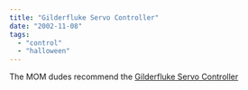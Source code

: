 ```yaml
---
title: "Gilderfluke Servo Controller"
date: "2002-11-08"
tags: 
  - "control"
  - "halloween"
---
```


The MOM dudes recommend the [Gilderfluke Servo Controller](http://www.gilderfluke.com/gilderflukepsfiles/CutSheets/SER-DMX.pdf)
